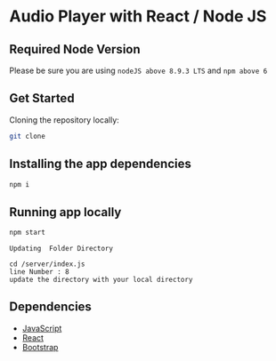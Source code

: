 # Audio Player with React / Node JS 

## Required Node Version
Please be sure you are using `nodeJS above 8.9.3 LTS` and `npm above 6` 

## Get Started
Cloning the repository locally:

```bash
git clone 
```

## Installing the app dependencies
```cmd
npm i
```  

## Running app locally 
```cmd
npm start
```

`Updating  Folder Directory`

~~~~
cd /server/index.js
line Number : 8 
update the directory with your local directory
 ~~~~

## Dependencies
   - [JavaScript](https://developer.mozilla.org/en-US/docs/Web/JavaScript)
   - [React](https://facebook.github.io/react/)
   - [Bootstrap](https://getbootstrap.com/docs/4.0/getting-started/introduction/)
